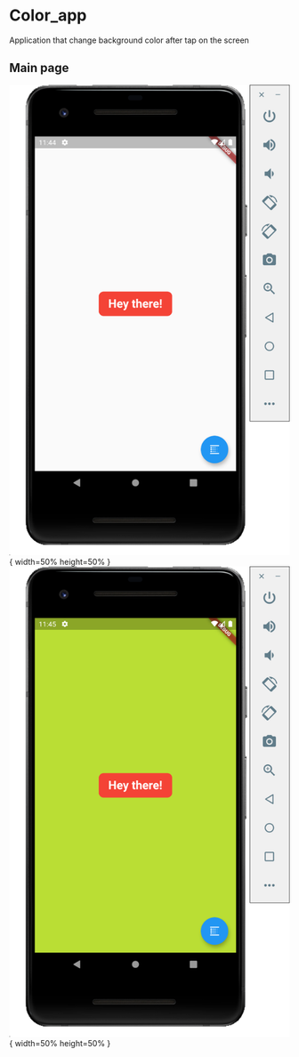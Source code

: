 # Color_app

Application that change background color after tap on the screen

## Main page
![](./images/1Screen.png){ width=50% height=50% } ![](images/2Screen.png){ width=50% height=50% }

